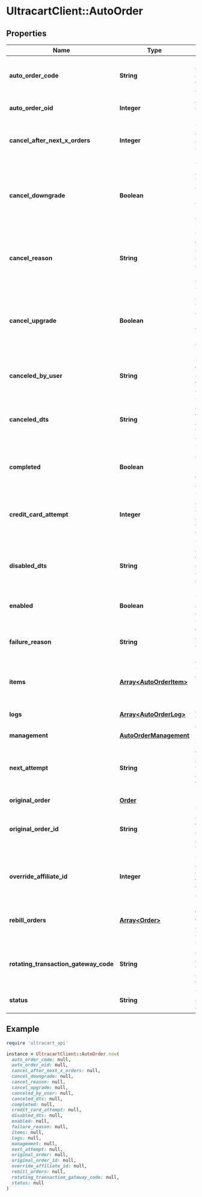 # UltracartClient::AutoOrder

## Properties

| Name | Type | Description | Notes |
| ---- | ---- | ----------- | ----- |
| **auto_order_code** | **String** | Unique code assigned to this auto order | [optional] |
| **auto_order_oid** | **Integer** | Auto order object identifier | [optional] |
| **cancel_after_next_x_orders** | **Integer** | Cancel this auto order after X additional rebills | [optional] |
| **cancel_downgrade** | **Boolean** | True if the auto order was canceled because the customer purchased a downgrade item | [optional] |
| **cancel_reason** | **String** | The reason this auto order was canceled by either merchant or customer | [optional] |
| **cancel_upgrade** | **Boolean** | True if the auto order was canceled because the customer purchased an upgrade item | [optional] |
| **canceled_by_user** | **String** | The user that canceled the auto order | [optional] |
| **canceled_dts** | **String** | The date/time that the auto order was canceled | [optional] |
| **completed** | **Boolean** | True if the auto order ran successfully to completion | [optional] |
| **credit_card_attempt** | **Integer** | The number of credit card attempts that have taken place | [optional] |
| **disabled_dts** | **String** | The date/time the auto order was disabled due to failed rebills | [optional] |
| **enabled** | **Boolean** | True if this auto order is enabled | [optional] |
| **failure_reason** | **String** | The reason this auto order failed during the last rebill attempt | [optional] |
| **items** | [**Array&lt;AutoOrderItem&gt;**](AutoOrderItem.md) | The items that are setup to rebill | [optional] |
| **logs** | [**Array&lt;AutoOrderLog&gt;**](AutoOrderLog.md) | Logs associated with this auto order | [optional] |
| **management** | [**AutoOrderManagement**](AutoOrderManagement.md) |  | [optional] |
| **next_attempt** | **String** | The next time that the auto order will be attempted for processing | [optional] |
| **original_order** | [**Order**](Order.md) |  | [optional] |
| **original_order_id** | **String** | The original order id that this auto order is associated with. | [optional] |
| **override_affiliate_id** | **Integer** | Override the affiliate id given credit for rebills of this auto order | [optional] |
| **rebill_orders** | [**Array&lt;Order&gt;**](Order.md) | Rebill orders that have taken place on this auto order | [optional] |
| **rotating_transaction_gateway_code** | **String** | The RTG code associated with this order for future rebills | [optional] |
| **status** | **String** | The status of the auto order | [optional] |

## Example

```ruby
require 'ultracart_api'

instance = UltracartClient::AutoOrder.new(
  auto_order_code: null,
  auto_order_oid: null,
  cancel_after_next_x_orders: null,
  cancel_downgrade: null,
  cancel_reason: null,
  cancel_upgrade: null,
  canceled_by_user: null,
  canceled_dts: null,
  completed: null,
  credit_card_attempt: null,
  disabled_dts: null,
  enabled: null,
  failure_reason: null,
  items: null,
  logs: null,
  management: null,
  next_attempt: null,
  original_order: null,
  original_order_id: null,
  override_affiliate_id: null,
  rebill_orders: null,
  rotating_transaction_gateway_code: null,
  status: null
)
```

